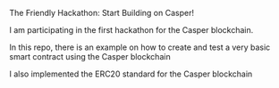 The Friendly Hackathon: Start Building on Casper!

I am participating in the first hackathon for the Casper blockchain.

In this repo, there is an example on how to create and test a very basic smart contract using the Casper blockchain

I also implemented the ERC20 standard for the Casper blockchain

